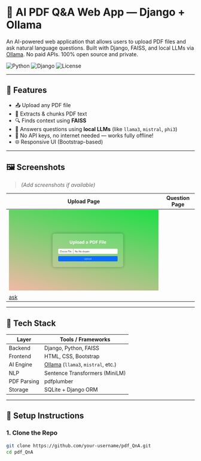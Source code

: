 # 📄 AI PDF Q&A Web App — Django + Ollama

An AI-powered web application that allows users to upload PDF files and ask natural language questions. Built with Django, FAISS, and local LLMs via [Ollama](https://ollama.com). No paid APIs. 100% open source and private.

![Python](https://img.shields.io/badge/Python-3.10%2B-blue?logo=python)
![Django](https://img.shields.io/badge/Django-5.x-success?logo=django)
![License](https://img.shields.io/badge/license-MIT-lightgrey)

---

## 🚀 Features

- 📤 Upload any PDF file
- 🧠 Extracts & chunks PDF text
- 🔍 Finds context using **FAISS**
- 🤖 Answers questions using **local LLMs** (like `llama3`, `mistral`, `phi3`)
- 🧪 No API keys, no internet needed — works fully offline!
- 🌐 Responsive UI (Bootstrap-based)

---

## 🖼️ Screenshots

> *(Add screenshots if available)*

| Upload Page                                                                         | Question Page |
|-------------                                                                        |---------------|
| ![upload](https://github.com/Varungsin35/PDF-QnA/blob/master/upload.png?raw=true) 
|[ask]((https://github.com/Varungsin35/PDF-QnA/blob/master/ask.png?raw=true)) |

---

## 🧰 Tech Stack

| Layer       | Tools / Frameworks                         |
|-------------|---------------------------------------------|
| Backend     | Django, Python, FAISS                      |
| Frontend    | HTML, CSS, Bootstrap                       |
| AI Engine   | [Ollama](https://ollama.com) (`llama3`, `mistral`, etc.) |
| NLP         | Sentence Transformers (MiniLM)             |
| PDF Parsing | pdfplumber                                 |
| Storage     | SQLite + Django ORM                        |

---

## 🔧 Setup Instructions

### 1. Clone the Repo
```bash
git clone https://github.com/your-username/pdf_QnA.git
cd pdf_QnA
